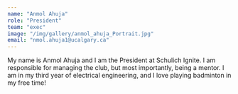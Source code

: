 ```yaml
---
name: "Anmol Ahuja"
role: "President"
team: "exec"
image: "/img/gallery/anmol_ahuja_Portrait.jpg"
email: "nmol.ahuja1@ucalgary.ca"
---
```


My name is Anmol Ahuja and I am the President at Schulich Ignite. I am responsible for managing the club, but most importantly, being a mentor. I am in my third year of electrical engineering, and I love playing badminton in my free time!